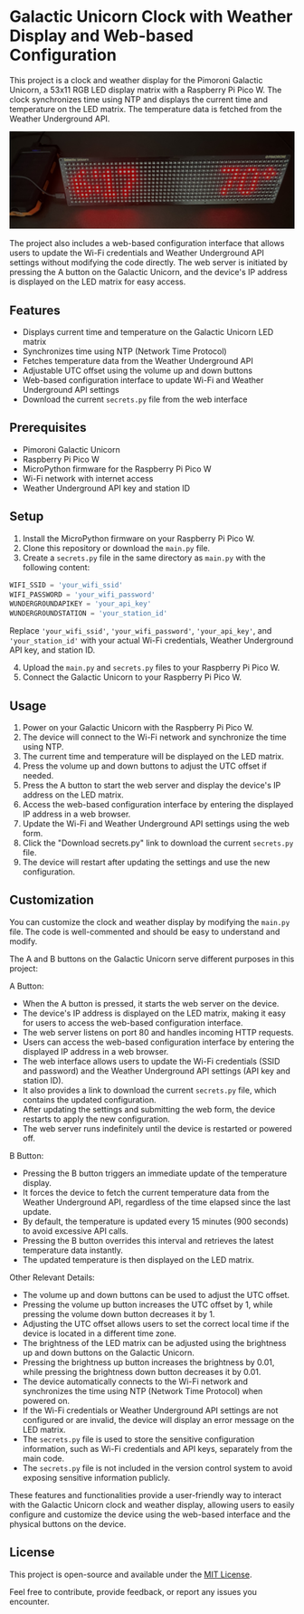 # Galactic Unicorn Clock with Weather Display and Web-based Configuration

This project is a clock and weather display for the Pimoroni Galactic Unicorn, a 53x11 RGB LED display matrix with a Raspberry Pi Pico W. The clock synchronizes time using NTP and displays the current time and temperature on the LED matrix. The temperature data is fetched from the Weather Underground API.

![screenshot](IMG_3642.jpeg)

The project also includes a web-based configuration interface that allows users to update the Wi-Fi credentials and Weather Underground API settings without modifying the code directly. The web server is initiated by pressing the A button on the Galactic Unicorn, and the device's IP address is displayed on the LED matrix for easy access.

## Features

- Displays current time and temperature on the Galactic Unicorn LED matrix
- Synchronizes time using NTP (Network Time Protocol)
- Fetches temperature data from the Weather Underground API
- Adjustable UTC offset using the volume up and down buttons
- Web-based configuration interface to update Wi-Fi and Weather Underground API settings
- Download the current `secrets.py` file from the web interface

## Prerequisites

- Pimoroni Galactic Unicorn
- Raspberry Pi Pico W
- MicroPython firmware for the Raspberry Pi Pico W
- Wi-Fi network with internet access
- Weather Underground API key and station ID

## Setup

1. Install the MicroPython firmware on your Raspberry Pi Pico W.
2. Clone this repository or download the `main.py` file.
3. Create a `secrets.py` file in the same directory as `main.py` with the following content:

```python
WIFI_SSID = 'your_wifi_ssid'
WIFI_PASSWORD = 'your_wifi_password'
WUNDERGROUNDAPIKEY = 'your_api_key'
WUNDERGROUNDSTATION = 'your_station_id'
```

Replace `'your_wifi_ssid'`, `'your_wifi_password'`, `'your_api_key'`, and `'your_station_id'` with your actual Wi-Fi credentials, Weather Underground API key, and station ID.

4. Upload the `main.py` and `secrets.py` files to your Raspberry Pi Pico W.
5. Connect the Galactic Unicorn to your Raspberry Pi Pico W.

## Usage

1. Power on your Galactic Unicorn with the Raspberry Pi Pico W.
2. The device will connect to the Wi-Fi network and synchronize the time using NTP.
3. The current time and temperature will be displayed on the LED matrix.
4. Press the volume up and down buttons to adjust the UTC offset if needed.
5. Press the A button to start the web server and display the device's IP address on the LED matrix.
6. Access the web-based configuration interface by entering the displayed IP address in a web browser.
7. Update the Wi-Fi and Weather Underground API settings using the web form.
8. Click the "Download secrets.py" link to download the current `secrets.py` file.
9. The device will restart after updating the settings and use the new configuration.

## Customization

You can customize the clock and weather display by modifying the `main.py` file. The code is well-commented and should be easy to understand and modify.

The A and B buttons on the Galactic Unicorn serve different purposes in this project:

A Button:
- When the A button is pressed, it starts the web server on the device.
- The device's IP address is displayed on the LED matrix, making it easy for users to access the web-based configuration interface.
- The web server listens on port 80 and handles incoming HTTP requests.
- Users can access the web-based configuration interface by entering the displayed IP address in a web browser.
- The web interface allows users to update the Wi-Fi credentials (SSID and password) and the Weather Underground API settings (API key and station ID).
- It also provides a link to download the current `secrets.py` file, which contains the updated configuration.
- After updating the settings and submitting the web form, the device restarts to apply the new configuration.
- The web server runs indefinitely until the device is restarted or powered off.

B Button:
- Pressing the B button triggers an immediate update of the temperature display.
- It forces the device to fetch the current temperature data from the Weather Underground API, regardless of the time elapsed since the last update.
- By default, the temperature is updated every 15 minutes (900 seconds) to avoid excessive API calls.
- Pressing the B button overrides this interval and retrieves the latest temperature data instantly.
- The updated temperature is then displayed on the LED matrix.

Other Relevant Details:
- The volume up and down buttons can be used to adjust the UTC offset.
- Pressing the volume up button increases the UTC offset by 1, while pressing the volume down button decreases it by 1.
- Adjusting the UTC offset allows users to set the correct local time if the device is located in a different time zone.
- The brightness of the LED matrix can be adjusted using the brightness up and down buttons on the Galactic Unicorn.
- Pressing the brightness up button increases the brightness by 0.01, while pressing the brightness down button decreases it by 0.01.
- The device automatically connects to the Wi-Fi network and synchronizes the time using NTP (Network Time Protocol) when powered on.
- If the Wi-Fi credentials or Weather Underground API settings are not configured or are invalid, the device will display an error message on the LED matrix.
- The `secrets.py` file is used to store the sensitive configuration information, such as Wi-Fi credentials and API keys, separately from the main code.
- The `secrets.py` file is not included in the version control system to avoid exposing sensitive information publicly.

These features and functionalities provide a user-friendly way to interact with the Galactic Unicorn clock and weather display, allowing users to easily configure and customize the device using the web-based interface and the physical buttons on the device.

## License

This project is open-source and available under the [MIT License](LICENSE).

Feel free to contribute, provide feedback, or report any issues you encounter.
